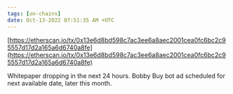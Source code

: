 ```yaml
---
tags: [on-chains]
date: Oct-13-2022 07:51:35 AM +UTC
---
```


[https://etherscan.io/tx/0x13e6d8bd598c7ac3ee6a8aec2001cea0fc6bc2c95557d17d2a165a6d6740a8fe](https://etherscan.io/tx/0x13e6d8bd598c7ac3ee6a8aec2001cea0fc6bc2c95557d17d2a165a6d6740a8fe)

Whitepaper dropping in the next 24 hours. Bobby Buy bot ad scheduled for next available date, later this month.
